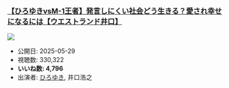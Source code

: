 ### [【ひろゆきvsM-1王者】発言しにくい社会どう生きる？愛され幸せになるには【ウエストランド井口】](https://www.youtube.com/watch?v=5muMuRJ1fQw)
[![](https://img.youtube.com/vi/5muMuRJ1fQw/sddefault.jpg)](https://www.youtube.com/watch?v=5muMuRJ1fQw)
-   公開日: 2025-05-29
-   視聴数: 330,322
-   **いいね数: 4,796**
-   出演者: [ひろゆき](/rehacq_fan/people/ひろゆき "wikilink"), 井口浩之
